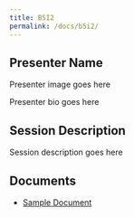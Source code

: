 ```yaml
---
title: B5I2
permalink: /docs/b5i2/
---
```


## Presenter Name

Presenter image goes here

Presenter bio goes here

## Session Description

Session description goes here

## Documents
 - [Sample Document](../monday/breakout5/documents/b1p1d1.pdf)